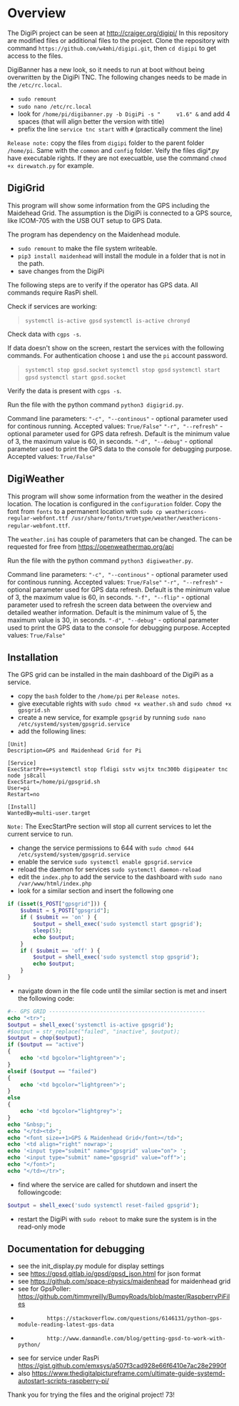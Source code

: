 Overview
===============
The DigiPi project can be seen at http://craiger.org/digipi/
In this repository are modified files or additional files to the project.
Clone the repository with command `https://github.com/w4mhi/digipi.git`, then `cd digipi` to get access to the files.

DigiBanner has a new look, so it needs to run at boot without being overwritten by the DigiPi TNC.
The following changes needs to be made in the `/etc/rc.local`.
* `sudo remount`
* `sudo nano /etc/rc.local`
* look for `/home/pi/digibanner.py -b DigiPi -s "     v1.6" &` and add 4 spaces (that will align better the version with title)
* prefix the line `service tnc start` with `#` (practically comment the line)

`Release note:` copy the files from `digipi` folder to the parent folder `/home/pi`. Same with the `common` and `config` folder. Veify the files digi*.py have executable rights.
If they are not execuatble, use the command `chmod +x direwatch.py` for example.

## DigiGrid
This program will show some information from the GPS including the Maidehead Grid.
The assumption is the DigiPi is connected to a GPS source, like ICOM-705 with the USB OUT setup to GPS Data.

The program has dependency on the Maidenhead module.
* `sudo remount` to make the file system writeable.
* `pip3 install maidenhead` will install the module in a folder that is not in the path.
* save changes from the DigiPi

The following steps are to verify if the operator has GPS data. All commands require RasPi shell.

Check if services are working:
> `systemctl is-active gpsd`
> `systemctl is-active chronyd`

Check data with `cgps -s`.

If data doesn't show on the screen, restart the services with the following commands. For authentication choose `1` and use the `pi` account password.
> `systemctl stop gpsd.socket`
> `systemctl stop gpsd`
> `systemctl start gpsd`
> `systemctl start gpsd.socket`

Verify the data is present with `cgps -s`.

Run the file with the python command `python3 digigrid.py`.

Command line parameters:
`"-c", "--continous"`   - optional parameter used for continous running. Accepted values: `True/False"`
`"-r", "--refresh"`     - optional parameter used for GPS data refresh. Default is the minimum value of 3, the maximum value is 60, in seconds.
`"-d", "--debug"`       - optional parameter used to print the GPS data to the console for debugging purpose. Accepted values: `True/False"`

## DigiWeather
This program will show some information from the weather in the desired location. The location is configured in the `configuration` folder.
Copy the font from `fonts` to a permanent location with `sudo cp weathericons-regular-webfont.ttf /usr/share/fonts/truetype/weather/weathericons-regular-webfont.ttf`.

The `weather.ini` has couple of parameters that can be changed. The <weather-api-key> can be requested for free from https://openweathermap.org/api

Run the file with the python command `python3 digiweather.py`.

Command line parameters:
`"-c", "--continous"`   - optional parameter used for continous running. Accepted values: `True/False"`
`"-r", "--refresh"`     - optional parameter used for GPS data refresh. Default is the minimum value of 3, the maximum value is 60, in seconds.
`"-f", "--flip"`        - optional parameter used to refresh the screen data between the overview and detailed weather information. Default is the minimum value of 5, the maximum value is 30, in seconds.
`"-d", "--debug"`       - optional parameter used to print the GPS data to the console for debugging purpose. Accepted values: `True/False"`

## Installation
The GPS grid can be installed in the main dashboard of the DigiPi as a service.
* copy the `bash` folder to the `/home/pi` per `Release notes`.
* give executable rights with `sudo chmod +x weather.sh` and `sudo chmod +x gpsgrid.sh`
* create a new service, for example `gpsgrid` by running `sudo nano /etc/systemd/system/gpsgrid.service`
* add the following lines:

```console
[Unit]
Description=GPS and Maidenhead Grid for Pi

[Service]
ExecStartPre=+systemctl stop fldigi sstv wsjtx tnc300b digipeater tnc node js8call
ExecStart=/home/pi/gpsgrid.sh
User=pi
Restart=no

[Install]
WantedBy=multi-user.target
```

`Note:` The ExecStartPre section will stop all current services to let the current service to run.

* change the service permissions to 644 with `sudo chmod 644 /etc/systemd/system/gpsgrid.service`
* enable the service `sudo systemctl enable gpsgrid.service`
* reload the daemon for services `sudo systemctl daemon-reload`
* edit the `index.php` to add the service to the dashboard with `sudo nano /var/www/html/index.php`
* look for a similar section and insert the following one

```php
if (isset($_POST["gpsgrid"])) {
    $submit = $_POST["gpsgrid"];
    if ( $submit == 'on' ) {
        $output = shell_exec('sudo systemctl start gpsgrid');
        sleep(5);
        echo $output;
    }
    if ( $submit == 'off' ) {
        $output = shell_exec('sudo systemctl stop gpsgrid');
        echo $output;
    }
}
```

* navigate down in the file code until the similar section is met and insert the following code:
    
```php
#-- GPS GRID -------------------------------------------------
echo "<tr>";
$output = shell_exec('systemctl is-active gpsgrid');
#$output = str_replace("failed", "inactive", $output);
$output = chop($output);
if ($output == "active")
{
    echo '<td bgcolor="lightgreen">';
}
elseif ($output == "failed")
{
    echo '<td bgcolor="lightgreen">';
}
else
{
    echo '<td bgcolor="lightgrey">';
}
echo "&nbsp;";
echo "</td><td>";
echo "<font size=+1>GPS & Maidenhead Grid</font></td>";
echo '<td align="right" nowrap>';
echo '<input type="submit" name="gpsgrid" value="on"> ';
echo '<input type="submit" name="gpsgrid" value="off">';
echo "</font>";
echo "</td></tr>";
```

* find where the service are called for shutdown and insert the followingcode:
    
```php
$output = shell_exec('sudo systemctl reset-failed gpsgrid');
```

* restart the DigiPi with `sudo reboot` to make sure the system is in the read-only mode

## Documentation for debugging
- see the init_display.py module for display settings
- see https://gpsd.gitlab.io/gpsd/gpsd_json.html for json format
- see https://github.com/space-physics/maidenhead for maidenhead grid
- see for GpsPoller: https://github.com/timmyreilly/BumpyRoads/blob/master/RaspberryPiFiles
-              https://stackoverflow.com/questions/6146131/python-gps-module-reading-latest-gps-data
-              http://www.danmandle.com/blog/getting-gpsd-to-work-with-python/
- see for service under RasPi https://gist.github.com/emxsys/a507f3cad928e66f6410e7ac28e2990f
- also https://www.thedigitalpictureframe.com/ultimate-guide-systemd-autostart-scripts-raspberry-pi/

Thank you for trying the files and the original project!
73!


